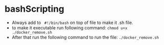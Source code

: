 # bashScripting

- Always add to ` #!/bin/bash` on top of file to make it .sh file.
- to make it executable run following command: `chmod u+x ./docker_remove.sh`
- After that run the following command to run the file: `./docker_remove.sh`
